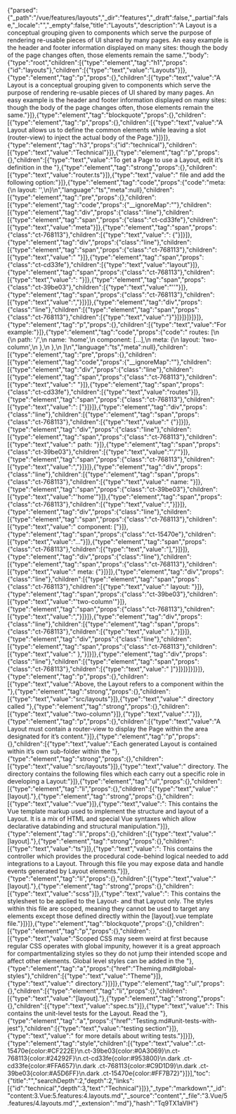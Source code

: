 {"parsed":{"_path":"/vue/features/layouts","_dir":"features","_draft":false,"_partial":false,"_locale":"","_empty":false,"title":"Layouts","description":"A Layout is a conceptual grouping given to components which serve the purpose of rendering re-usable pieces of UI shared by many pages. An easy example is the header and footer information displayed on many sites: though the body of the page changes often, those elements remain the same.","body":{"type":"root","children":[{"type":"element","tag":"h1","props":{"id":"layouts"},"children":[{"type":"text","value":"Layouts"}]},{"type":"element","tag":"p","props":{},"children":[{"type":"text","value":"A Layout is a conceptual grouping given to components which serve the purpose of rendering re-usable pieces of UI shared by many pages. An easy example is the header and footer information displayed on many sites: though the body of the page changes often, those elements remain the same."}]},{"type":"element","tag":"blockquote","props":{},"children":[{"type":"element","tag":"p","props":{},"children":[{"type":"text","value":"A Layout allows us to define the common elements while leaving a slot (router-view) to inject the actual body of the Page."}]}]},{"type":"element","tag":"h3","props":{"id":"technical"},"children":[{"type":"text","value":"Technical"}]},{"type":"element","tag":"p","props":{},"children":[{"type":"text","value":"To get a Page to use a Layout, edit it’s definition in the "},{"type":"element","tag":"strong","props":{},"children":[{"type":"text","value":"router.ts"}]},{"type":"text","value":" file and add the following option:"}]},{"type":"element","tag":"code","props":{"code":"meta: {\n  layout: '<layout-name>',\n}\n","language":"ts","meta":null},"children":[{"type":"element","tag":"pre","props":{},"children":[{"type":"element","tag":"code","props":{"__ignoreMap":""},"children":[{"type":"element","tag":"div","props":{"class":"line"},"children":[{"type":"element","tag":"span","props":{"class":"ct-cd33fe"},"children":[{"type":"text","value":"meta"}]},{"type":"element","tag":"span","props":{"class":"ct-768113"},"children":[{"type":"text","value":": {"}]}]},{"type":"element","tag":"div","props":{"class":"line"},"children":[{"type":"element","tag":"span","props":{"class":"ct-768113"},"children":[{"type":"text","value":"  "}]},{"type":"element","tag":"span","props":{"class":"ct-cd33fe"},"children":[{"type":"text","value":"layout"}]},{"type":"element","tag":"span","props":{"class":"ct-768113"},"children":[{"type":"text","value":": "}]},{"type":"element","tag":"span","props":{"class":"ct-39be03"},"children":[{"type":"text","value":"'<layout-name>'"}]},{"type":"element","tag":"span","props":{"class":"ct-768113"},"children":[{"type":"text","value":","}]}]},{"type":"element","tag":"div","props":{"class":"line"},"children":[{"type":"element","tag":"span","props":{"class":"ct-768113"},"children":[{"type":"text","value":"}"}]}]}]}]}]},{"type":"element","tag":"p","props":{},"children":[{"type":"text","value":"For example:"}]},{"type":"element","tag":"code","props":{"code":" routes: [\n    {\n      path: '/',\n      name: 'home',\n      component: [...],\n      meta: {\n        layout: 'two-column',\n      },\n    },\n  ]\n","language":"ts","meta":null},"children":[{"type":"element","tag":"pre","props":{},"children":[{"type":"element","tag":"code","props":{"__ignoreMap":""},"children":[{"type":"element","tag":"div","props":{"class":"line"},"children":[{"type":"element","tag":"span","props":{"class":"ct-768113"},"children":[{"type":"text","value":" "}]},{"type":"element","tag":"span","props":{"class":"ct-cd33fe"},"children":[{"type":"text","value":"routes"}]},{"type":"element","tag":"span","props":{"class":"ct-768113"},"children":[{"type":"text","value":": ["}]}]},{"type":"element","tag":"div","props":{"class":"line"},"children":[{"type":"element","tag":"span","props":{"class":"ct-768113"},"children":[{"type":"text","value":"    {"}]}]},{"type":"element","tag":"div","props":{"class":"line"},"children":[{"type":"element","tag":"span","props":{"class":"ct-768113"},"children":[{"type":"text","value":"      path: "}]},{"type":"element","tag":"span","props":{"class":"ct-39be03"},"children":[{"type":"text","value":"'/'"}]},{"type":"element","tag":"span","props":{"class":"ct-768113"},"children":[{"type":"text","value":","}]}]},{"type":"element","tag":"div","props":{"class":"line"},"children":[{"type":"element","tag":"span","props":{"class":"ct-768113"},"children":[{"type":"text","value":"      name: "}]},{"type":"element","tag":"span","props":{"class":"ct-39be03"},"children":[{"type":"text","value":"'home'"}]},{"type":"element","tag":"span","props":{"class":"ct-768113"},"children":[{"type":"text","value":","}]}]},{"type":"element","tag":"div","props":{"class":"line"},"children":[{"type":"element","tag":"span","props":{"class":"ct-768113"},"children":[{"type":"text","value":"      component: ["}]},{"type":"element","tag":"span","props":{"class":"ct-15470e"},"children":[{"type":"text","value":"..."}]},{"type":"element","tag":"span","props":{"class":"ct-768113"},"children":[{"type":"text","value":"],"}]}]},{"type":"element","tag":"div","props":{"class":"line"},"children":[{"type":"element","tag":"span","props":{"class":"ct-768113"},"children":[{"type":"text","value":"      meta: {"}]}]},{"type":"element","tag":"div","props":{"class":"line"},"children":[{"type":"element","tag":"span","props":{"class":"ct-768113"},"children":[{"type":"text","value":"        layout: "}]},{"type":"element","tag":"span","props":{"class":"ct-39be03"},"children":[{"type":"text","value":"'two-column'"}]},{"type":"element","tag":"span","props":{"class":"ct-768113"},"children":[{"type":"text","value":","}]}]},{"type":"element","tag":"div","props":{"class":"line"},"children":[{"type":"element","tag":"span","props":{"class":"ct-768113"},"children":[{"type":"text","value":"      },"}]}]},{"type":"element","tag":"div","props":{"class":"line"},"children":[{"type":"element","tag":"span","props":{"class":"ct-768113"},"children":[{"type":"text","value":"    },"}]}]},{"type":"element","tag":"div","props":{"class":"line"},"children":[{"type":"element","tag":"span","props":{"class":"ct-768113"},"children":[{"type":"text","value":"  ]"}]}]}]}]}]},{"type":"element","tag":"p","props":{},"children":[{"type":"text","value":"Above, the Layout refers to a component within the "},{"type":"element","tag":"strong","props":{},"children":[{"type":"text","value":"src/layouts"}]},{"type":"text","value":" directory called "},{"type":"element","tag":"strong","props":{},"children":[{"type":"text","value":"two-column"}]},{"type":"text","value":"."}]},{"type":"element","tag":"p","props":{},"children":[{"type":"text","value":"A Layout must contain a router-view to display the Page within the area designated for it’s content."}]},{"type":"element","tag":"p","props":{},"children":[{"type":"text","value":"Each generated Layout is contained within it’s own sub-folder within the "},{"type":"element","tag":"strong","props":{},"children":[{"type":"text","value":"src/layouts"}]},{"type":"text","value":" directory. The directory contains the following files which each carry out a specific role in developing a Layout:"}]},{"type":"element","tag":"ul","props":{},"children":[{"type":"element","tag":"li","props":{},"children":[{"type":"text","value":"[layout]."},{"type":"element","tag":"strong","props":{},"children":[{"type":"text","value":"vue"}]},{"type":"text","value":": This contains the Vue template markup used to implement the structure and layout of a Layout. It is a mix of HTML and special Vue syntaxes which allow declarative databinding and structural manipulation."}]},{"type":"element","tag":"li","props":{},"children":[{"type":"text","value":"[layout]."},{"type":"element","tag":"strong","props":{},"children":[{"type":"text","value":"ts"}]},{"type":"text","value":": This contains the controller which provides the procedural code-behind logical needed to add integrations to a Layout. Through this file you may expose data and handle events generated by Layout elements."}]},{"type":"element","tag":"li","props":{},"children":[{"type":"text","value":"[layout]."},{"type":"element","tag":"strong","props":{},"children":[{"type":"text","value":"scss"}]},{"type":"text","value":": This contains the stylesheet to be applied to the Layout- and that Layout only. The styles within this file are scoped, meaning they cannot be used to target any elements except those defined directly within the [layout].vue template file."}]}]},{"type":"element","tag":"blockquote","props":{},"children":[{"type":"element","tag":"p","props":{},"children":[{"type":"text","value":"Scoped CSS may seem weird at first because regular CSS operates with global impunity, however it is a great approach for compartmentalizing styles so they do not jump their intended scope and affect other elements. Global level styles can be added in the "},{"type":"element","tag":"a","props":{"href":"Theming.md#global-styles"},"children":[{"type":"text","value":"Theme"}]},{"type":"text","value":" directory."}]}]},{"type":"element","tag":"ul","props":{},"children":[{"type":"element","tag":"li","props":{},"children":[{"type":"text","value":"[layout]."},{"type":"element","tag":"strong","props":{},"children":[{"type":"text","value":"spec.ts"}]},{"type":"text","value":": This contains the unit-level tests for the Layout. Read the "},{"type":"element","tag":"a","props":{"href":"Testing.md#unit-tests-with-jest"},"children":[{"type":"text","value":"testing section"}]},{"type":"text","value":" for more details about writing tests."}]}]},{"type":"element","tag":"style","children":[{"type":"text","value":".ct-15470e{color:#CF222E}\n.ct-39be03{color:#0A3069}\n.ct-768113{color:#24292F}\n.ct-cd33fe{color:#953800}\n.dark .ct-cd33fe{color:#FFA657}\n.dark .ct-768113{color:#C9D1D9}\n.dark .ct-39be03{color:#A5D6FF}\n.dark .ct-15470e{color:#FF7B72}"}]}],"toc":{"title":"","searchDepth":2,"depth":2,"links":[{"id":"technical","depth":3,"text":"Technical"}]}},"_type":"markdown","_id":"content:3.Vue:5.features:4.layouts.md","_source":"content","_file":"3.Vue/5.features/4.layouts.md","_extension":"md"},"hash":"Tq9TX1aVIH"}